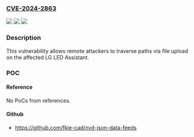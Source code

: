 ### [CVE-2024-2863](https://cve.mitre.org/cgi-bin/cvename.cgi?name=CVE-2024-2863)
![](https://img.shields.io/static/v1?label=Product&message=LG%20LED%20Assistant&color=blue)
![](https://img.shields.io/static/v1?label=Version&message=%3D%202.1.65%20&color=brighgreen)
![](https://img.shields.io/static/v1?label=Vulnerability&message=CWE-35%3A%20Path%20Traversal%3A%20'...%2F...%2F%2F'&color=brighgreen)

### Description

This vulnerability allows remote attackers to traverse paths via file upload on the affected LG LED Assistant.

### POC

#### Reference
No PoCs from references.

#### Github
- https://github.com/fkie-cad/nvd-json-data-feeds

